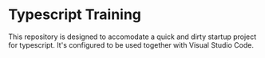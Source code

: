 # Typescript Training

This repository is designed to accomodate a quick and dirty startup project for typescript.
It's configured to be used together with Visual Studio Code.